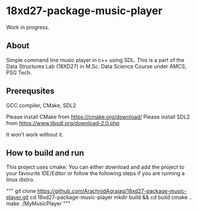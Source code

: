 # 18xd27-package-music-player
Work in progress. 

## About
Simple command line music player in c++ using SDL.
This is a part of the Data Structures Lab (18XD27) in M.Sc. Data Science Course under AMCS, PSG Tech.

## Prerequsites
GCC compiler, CMake, SDL2

Please install CMake from https://cmake.org/download/
Please install SDL2 from https://www.libsdl.org/download-2.0.php

It won't work without it.

## How to build and run
This project uses cmake. You can either download and add the project to your favourite IDE/Editor 
or follow the following steps if you are running a linux distro.

"""
git clone https://github.com/ArachnidAgrajag/18xd27-package-music-player.git
cd 18xd27-package-music-player
mkdir build && cd build
cmake ..
make 
./MyMusicPlayer
"""

